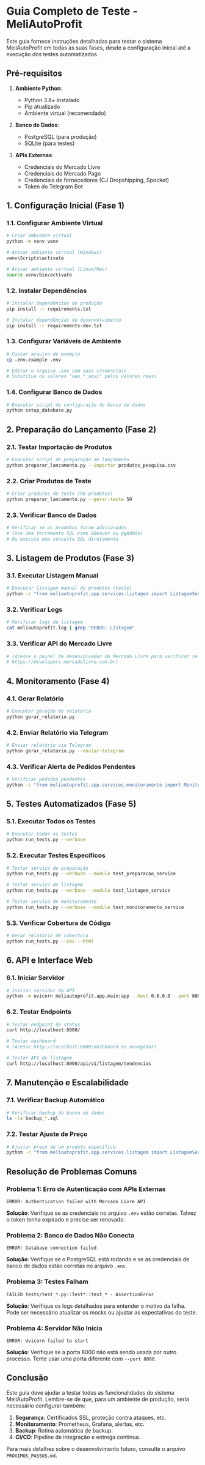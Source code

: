 # Guia Completo de Teste - MeliAutoProfit

Este guia fornece instruções detalhadas para testar o sistema MeliAutoProfit em todas as suas fases, desde a configuração inicial até a execução dos testes automatizados.

## Pré-requisitos

1. **Ambiente Python**:
   - Python 3.8+ instalado
   - Pip atualizado
   - Ambiente virtual (recomendado)

2. **Banco de Dados**:
   - PostgreSQL (para produção)
   - SQLite (para testes)

3. **APIs Externas**:
   - Credenciais do Mercado Livre
   - Credenciais do Mercado Pago
   - Credenciais de fornecedores (CJ Dropshipping, Spocket)
   - Token do Telegram Bot

## 1. Configuração Inicial (Fase 1)

### 1.1. Configurar Ambiente Virtual

```bash
# Criar ambiente virtual
python -m venv venv

# Ativar ambiente virtual (Windows)
venv\Scripts\activate

# Ativar ambiente virtual (Linux/Mac)
source venv/bin/activate
```

### 1.2. Instalar Dependências

```bash
# Instalar dependências de produção
pip install -r requirements.txt

# Instalar dependências de desenvolvimento
pip install -r requirements-dev.txt
```

### 1.3. Configurar Variáveis de Ambiente

```bash
# Copiar arquivo de exemplo
cp .env.example .env

# Editar o arquivo .env com suas credenciais
# Substitua os valores "seu_*_aqui" pelos valores reais
```

### 1.4. Configurar Banco de Dados

```bash
# Executar script de configuração do banco de dados
python setup_database.py
```

## 2. Preparação do Lançamento (Fase 2)

### 2.1. Testar Importação de Produtos

```bash
# Executar script de preparação de lançamento
python preparar_lancamento.py --importar produtos_pesquisa.csv
```

### 2.2. Criar Produtos de Teste

```bash
# Criar produtos de teste (50 produtos)
python preparar_lancamento.py --gerar-teste 50
```

### 2.3. Verificar Banco de Dados

```bash
# Verificar se os produtos foram adicionados
# (Use uma ferramenta SQL como DBeaver ou pgAdmin)
# Ou execute uma consulta SQL diretamente
```

## 3. Listagem de Produtos (Fase 3)

### 3.1. Executar Listagem Manual

```bash
# Executar listagem manual de produtos (teste)
python -c "from meliautoprofit.app.services.listagem import ListagemService; from meliautoprofit.database import get_db; ListagemService(next(get_db())).criar_anuncios_diarios()"
```

### 3.2. Verificar Logs

```bash
# Verificar logs de listagem
cat meliautoprofit.log | grep "DEBUG: Listagem"
```

### 3.3. Verificar API do Mercado Livre

```bash
# (Acesse o painel de desenvolvedor do Mercado Livre para verificar se os anúncios foram criados)
# https://developers.mercadolivre.com.br/
```

## 4. Monitoramento (Fase 4)

### 4.1. Gerar Relatório

```bash
# Executar geração de relatório
python gerar_relatorio.py
```

### 4.2. Enviar Relatório via Telegram

```bash
# Enviar relatório via Telegram
python gerar_relatorio.py --enviar-telegram
```

### 4.3. Verificar Alerta de Pedidos Pendentes

```bash
# Verificar pedidos pendentes
python -c "from meliautoprofit.app.services.monitoramento import MonitoramentoService; from meliautoprofit.database import get_db; MonitoramentoService(next(get_db())).monitorar_pedidos_pendentes()"
```

## 5. Testes Automatizados (Fase 5)

### 5.1. Executar Todos os Testes

```bash
# Executar todos os testes
python run_tests.py --verbose
```

### 5.2. Executar Testes Específicos

```bash
# Testar serviço de preparação
python run_tests.py --verbose --module test_preparacao_service

# Testar serviço de listagem
python run_tests.py --verbose --module test_listagem_service

# Testar serviço de monitoramento
python run_tests.py --verbose --module test_monitoramento_service
```

### 5.3. Verificar Cobertura de Código

```bash
# Gerar relatório de cobertura
python run_tests.py --cov --html
```

## 6. API e Interface Web

### 6.1. Iniciar Servidor

```bash
# Iniciar servidor da API
python -m uvicorn meliautoprofit.app.main:app --host 0.0.0.0 --port 8000 --reload
```

### 6.2. Testar Endpoints

```bash
# Testar endpoint de status
curl http://localhost:8000/

# Testar dashboard
# (Acesse http://localhost:8000/dashboard no navegador)

# Testar API de listagem
curl http://localhost:8000/api/v1/listagem/tendencias
```

## 7. Manutenção e Escalabilidade

### 7.1. Verificar Backup Automático

```bash
# Verificar backup do banco de dados
ls -la backup_*.sql
```

### 7.2. Testar Ajuste de Preço

```bash
# Ajustar preço de um produto específico
python -c "from meliautoprofit.app.services.listagem import ListagemService; from meliautoprofit.database import get_db; ListagemService(next(get_db())).ajustar_preco('MLB123456789')"
```

## Resolução de Problemas Comuns

### Problema 1: Erro de Autenticação com APIs Externas

```
ERROR: Authentication failed with Mercado Livre API
```

**Solução**: Verifique se as credenciais no arquivo `.env` estão corretas. Talvez o token tenha expirado e precise ser renovado.

### Problema 2: Banco de Dados Não Conecta

```
ERROR: Database connection failed
```

**Solução**: Verifique se o PostgreSQL está rodando e se as credenciais de banco de dados estão corretas no arquivo `.env`.

### Problema 3: Testes Falham

```
FAILED tests/test_*.py::Test*::test_* - AssertionError
```

**Solução**: Verifique os logs detalhados para entender o motivo da falha. Pode ser necessário atualizar os mocks ou ajustar as expectativas do teste.

### Problema 4: Servidor Não Inicia

```
ERROR: Uvicorn failed to start
```

**Solução**: Verifique se a porta 8000 não está sendo usada por outro processo. Tente usar uma porta diferente com `--port 8080`.

## Conclusão

Este guia deve ajudar a testar todas as funcionalidades do sistema MeliAutoProfit. Lembre-se de que, para um ambiente de produção, seria necessário configurar também:

1. **Segurança**: Certificados SSL, proteção contra ataques, etc.
2. **Monitoramento**: Prometheus, Grafana, alertas, etc.
3. **Backup**: Rotina automática de backup.
4. **CI/CD**: Pipeline de integração e entrega contínua.

Para mais detalhes sobre o desenvolvimento futuro, consulte o arquivo `PROXIMOS_PASSOS.md`. 